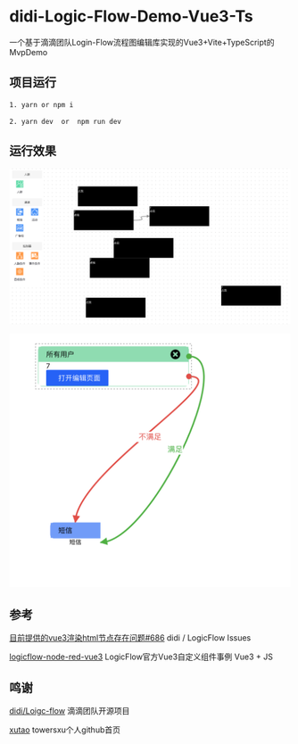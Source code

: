 <!--
 * @Author: Yufeng CHEN
 * @Date: 2023-03-23 22:55:21
 * @LastEditors: Yufeng CHEN
 * @LastEditTime: 2023-03-23 23:29:22
 * @FilePath: /didi-Logic-Flow-Demo-Vue3-Ts/README.md
-->
# didi-Logic-Flow-Demo-Vue3-Ts
一个基于滴滴团队Login-Flow流程图编辑库实现的Vue3+Vite+TypeScript的MvpDemo

## 项目运行

```
1. yarn or npm i
```
```
2. yarn dev  or  npm run dev
```

## 运行效果
![didi-Logic-Flow-Demo-Vue3-Ts](https://github.com/psrheartache/didi-Logic-Flow-Demo-Vue3-Ts/blob/main/src/assets/images/login-flow.png?raw=true)

![didi-Logic-Flow-Demo-Vue3-Ts](https://github.com/psrheartache/didi-Logic-Flow-Demo-Vue3-Ts/blob/main/src/assets/images/link.png?raw=true)

## 参考

[目前提供的vue3渲染html节点存在问题#686](https://github.com/didi/LogicFlow/issues/686) didi
/ LogicFlow Issues

[logicflow-node-red-vue3](https://github.com/Logic-Flow/logicflow-node-red-vue3) LogicFlow官方Vue3自定义组件事例 Vue3 + JS

## 鸣谢

[didi/Loigc-flow](https://github.com/didi/LogicFlow) 滴滴团队开源项目

[xutao](https://github.com/towersxu) towersxu个人github首页